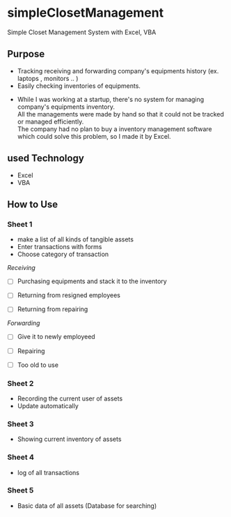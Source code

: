 # simpleClosetManagement
Simple Closet Management System with Excel, VBA

## Purpose
- Tracking receiving and forwarding company's equipments history (ex. laptops , monitors .. )
- Easily checking inventories of equipments.
* While I was working at a startup, there's no system for managing company's equipments inventory.  
All the managements were made by hand so that it could not be tracked or managed efficiently.  
The company had no plan to buy a inventory management software which could solve this problem, so I made it by Excel.  

## used Technology
- Excel
- VBA

## How to Use

### Sheet 1
- make a list of all kinds of tangible assets
- Enter transactions with forms 
- Choose category of transaction

*Receiving*

- [ ] Purchasing equipments and stack it to the inventory

- [ ] Returning from resigned employees

- [ ] Returning from repairing

*Forwarding*

- [ ] Give it to newly employeed

- [ ] Repairing

- [ ] Too old to use
 
 ### Sheet 2 
 - Recording the current user of assets
 - Update automatically 
  
 ### Sheet 3
 - Showing current inventory of assets 
 
 ### Sheet 4
 - log of all transactions
 
 ### Sheet 5
 - Basic data of all assets (Database for searching) 
 

